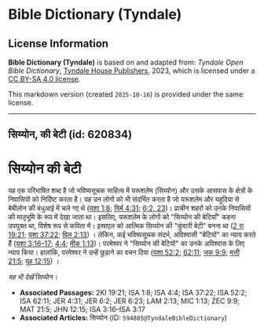 # Bible Dictionary (Tyndale)

## License Information

**Bible Dictionary (Tyndale)** is based on and adapted from: _Tyndale Open Bible Dictionary_, [Tyndale House Publishers](https://tyndaleopenresources.com/), 2023, which is licensed under a [CC BY-SA 4.0 license](https://creativecommons.org/licenses/by-sa/4.0/legalcode.en).

This markdown version (created `2025-10-16`) is provided under the same license.



--------------------------------

## सिय्योन, की बेटी (id: 620834)

सिय्योन की बेटी
===============

यह एक परिभाषित शब्द है जो भविष्यसूचक साहित्य में यरूशलेम (सिय्योन) और उसके आसपास के क्षेत्रों के निवासियों को निर्दिष्ट करता है। यह उन लोगों को भी संदर्भित करता है जो यरूशलेम और यहूदिया से बेबीलोन की बंधुआई में चले गए थे ([यशा 1:8](https://ref.ly/Isa1:8); [यिर्म 4:31](https://ref.ly/Jer4:31); [6:2, 23](https://ref.ly/Jer6:2))। प्राचीन शहरों को उनके निवासियों की मातृभूमि के रूप में देखा जाता था। इसलिए, यरूशलेम के लोगों को "सिय्योन की बेटियाँ" कहना उपयुक्त था, विशेष रूप से कविता में। इस्राएल को आत्मिक सिय्योन की "कुंवारी बेटी" बनना था ([2 रा 19:21](https://ref.ly/2Kgs19:21); [यशा 37:22](https://ref.ly/Isa37:22); [विल 2:13](https://ref.ly/Lam2:13)) । लेकिन, कई भविष्यसूचक संदर्भ, अविश्वासी "बेटियों" का न्याय करते हैं ([यशा 3:16–17](https://ref.ly/Isa3:16-Isa3:17); [4:4](https://ref.ly/Isa4:4); [मीक 1:13](https://ref.ly/Mic1:13))। परमेश्वर ने "सिय्योन की बेटियों" का उनके अविश्वास के लिए न्याय किया। हालांकि, परमेश्वर ने उन्हें छुड़ाने का वचन दिया ([यशा 52:2](https://ref.ly/Isa52:2); [62:11](https://ref.ly/Isa62:11); [जक 9:9](https://ref.ly/Zech9:9); [मत्ती 21:5](https://ref.ly/Matt21:5); [यूह 12:15](https://ref.ly/John12:15)) ।

*यह भी देखें* सिय्योन।

* **Associated Passages:** 2KI 19:21; ISA 1:8; ISA 4:4; ISA 37:22; ISA 52:2; ISA 62:11; JER 4:31; JER 6:2; JER 6:23; LAM 2:13; MIC 1:13; ZEC 9:9; MAT 21:5; JHN 12:15; ISA 3:16–ISA 3:17
* **Associated Articles:** सिय्योन (ID: `594885@TyndaleBibleDictionary`)

